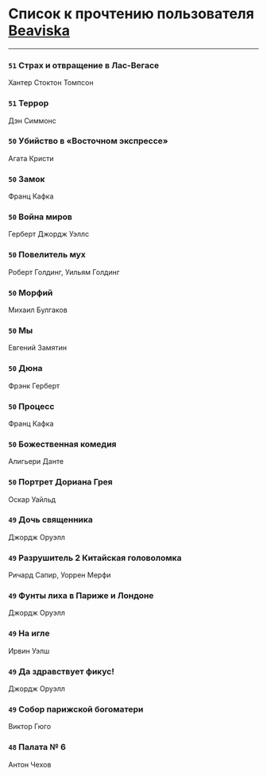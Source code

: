 # Список к прочтению пользователя [Beaviska](https://www.facebook.com/app_scoped_user_id/10202544960024508/)
---

### `51` Страх и отвращение в Лас-Вегасе
Хантер Стоктон Томпсон

### `51` Террор
Дэн Симмонс

### `50` Убийство в «Восточном экспрессе»
Агата Кристи

### `50` Замок
Франц Кафка

### `50` Война миров
Герберт Джордж Уэллс

### `50` Повелитель мух
Роберт Голдинг, Уильям Голдинг

### `50` Морфий
Михаил Булгаков

### `50` Мы
Евгений Замятин

### `50` Дюна
Фрэнк Герберт

### `50` Процесс
Франц Кафка

### `50` Божественная комедия
Алигьери Данте

### `50` Портрет Дориана Грея
Оскар Уайльд

### `49` Дочь священника
Джордж Оруэлл

### `49` Разрушитель 2 Китайская головоломка
Ричард Сапир, Уоррен Мерфи

### `49` Фунты лиха в Париже и Лондоне
Джордж Оруэлл

### `49` На игле
Ирвин Уэлш

### `49` Да здравствует фикус!
Джордж Оруэлл

### `49` Собор парижской богоматери
Виктор Гюго

### `48` Палата № 6
Антон Чехов

